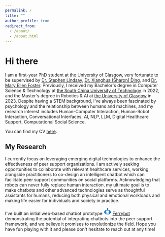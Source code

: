 ```yaml
---
permalink: /
title: ""
author_profile: true
redirect_from: 
  - /about/
  - /about.html
---
```

Hi there
======
I am a first-year PhD student at [the University of Glasgow](https://www.gla.ac.uk/), very fortunate to be supervised by 
[Dr. Stephen Lindsay](https://www.gla.ac.uk/schools/computing/staff/stephenlindsay/), [Dr. Xianghua (Sharon) Ding](https://www.gla.ac.uk/schools/computing/staff/xianghuading/), and [Dr. Mary Ellen Foster](https://www.gla.ac.uk/schools/computing/staff/maryellenfoster/). Previously, I received my Bachelor's degree in Computer Science & Technology at [the South China University of Technology](https://www.scut.edu.cn/en/) in 2022, and the Master's degree in Robotics & AI at [the University of Glasgow](https://www.gla.ac.uk/) in 2023. Despite having a STEM background, I've always been fascinated by psychology and the relationship between humans and machines, and my research interest includes Human-Computer Interaction, Human-Robot Interaction, Conversational Interfaces, AI, NLP, LLM, Digital Healthcare Support, Computational Social Science.

You can find my CV [here](../assets/CV.pdf).

My Research
------
I currently focus on leveraging emerging digital technologies to enhance the effectiveness of peer support organizations. I am actively seeking opportunities to collaborate with relevant healthcare services, working alongside practitioners to co-design an intelligent chatbot which can facilitate peer support communities on social platforms. Acknowledging that robots can never fully replace human interaction, my ultimate goal is to make chatbots and other advanced technologies serve as thoughtful assistants for humans, reducing both physical and emotional workloads and making life easier for individuals and society in practice.

I've built an initial web-based chatbot prototype <img src="/images/robot.png" alt="ferrybot" title="ferrybot" style="width:25px; height:auto;" />
 [Ferrybot](https://ferrybot.eu.pythonanywhere.com/) demonstrating the potential of integrating chatbots into the peer support framework, and we believe it promises to revolutionize the field. Hope you have fun playing with it and please don't hesitate to reach out at any time!
